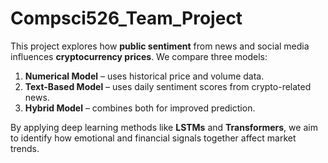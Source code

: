 # Compsci526_Team_Project

This project explores how **public sentiment** from news and social media influences **cryptocurrency prices**.
 We compare three models:

1. **Numerical Model** – uses historical price and volume data.
2. **Text-Based Model** – uses daily sentiment scores from crypto-related news.
3. **Hybrid Model** – combines both for improved prediction.

By applying deep learning methods like **LSTMs** and **Transformers**, we aim to identify how emotional and financial signals together affect market trends.